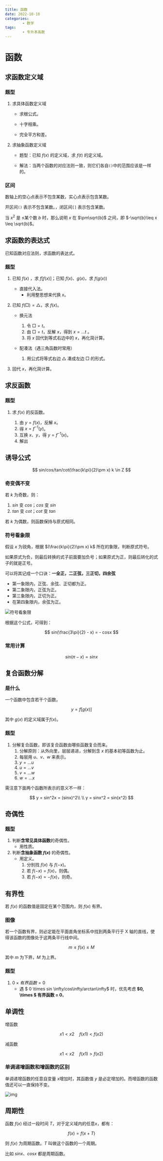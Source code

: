 ```yaml
---
title: 函数
date: 2022-10-10
categories:
        - 数学
tags:
        - 专升本高数
---
```


# 函数

## 求函数定义域

### 题型

1. 求具体函数定义域

      - 求根公式。

      - 十字相乘。

      - 完全平方和差。

2. 求抽象函数定义域

      - 题型：已知 $f(x)$ 的定义域，求 $f(t)$ 的定义域。

      - 解法：当两个函数的对应法则一致，则它们各自`()`中的范围应该是一样的。

### 区间

数轴上的空心点表示不包含某数，实心点表示包含某数。

开区间`()` 表示不包含某数。，闭区间`[]` 表示包含某数。

当 $x^2$ 是 $\leq$某个数 $b$ 时，那么说明 $x$ 在 $\pm\sqrt{b}$ 之间，即 $-\sqrt{b}\leq x \leq \sqrt{b}$。

## 求函数的表达式

已知函数对应法则，求函数的表达式。

### 题型

1. 已知 $f(x)$ ，求 $f[f(x)]$；已知 $f(x)、g(x)$，求 $f(g(x))$

      - 直接代入法。
           - 利用整思想来代换 $x$。

2. 已知 $f(\Box) = \triangle$，求 $f(x)$。

      - 换元法

           1. 令 $\Box = t$。
           2. 由 $\Box = t$，反解 $x$，得到 $x = ...t$ 。
           3. 将 $x$ 回代到等式右边中的 $x$，再化简计算。

      - 配凑法（遇三角函数时常用）

           1. 用公式将等式右边 $\triangle$ 凑成左边 $\Box$ 的形式。

3. 回代 $x$，再化简计算。

## 求反函数

### 题型

1. 求 $f(x)$ 的反函数。

   1. 由 $y = f(x)$，反解 $x$。
   1. 得 $x = f^{-1}(y)$。
   1. 互换 $x、y$，得 $y = f^{-1}(x)$。
   1. 解出

   

## 诱导公式

$$
sin/cos/tan/cot(\frac{k\pi}{2}\pm x) k \in Z
$$

### 奇变偶不变

若 $k$ 为奇数，则：

1. $sin$ 变 $cos$；$cos$ 变 $sin$
2. $tan$ 变 $cot$；$cot$ 变 $tan$

若 $k$ 为偶数，则函数保持与原式相同。

### 符号看象限

假设 $x$ 为锐角，根据 $(\frac{k\pi}{2}\pm x) k$ 所在的象限，判断原式符号。

如果原式为负，则最后转换的式子前面要加负号；如果原式为正，则最后转化的式子的就是正号。

可以将其记成一个口诀：**一全正，二正弦，三正切，四余弦**

- 第一象限内，正弦、余弦、正切都为正。
- 第二象限内，正弦为正。
- 第三象限内，正切为正。
- 在第四象限内，余弦为正。

![符号看象限](https://mmbiz.qpic.cn/mmbiz_jpg/icNcqEGbGyicv4icDZfB5AhXbU7NcNFN7J5PpHeeiaMlUakVy2nCibG26sCWDrib4xwicl77Bvtzs0KHrbRHf2Sz06dmA/640?wx_fmt=jpeg&wxfrom=5&wx_lazy=1&wx_co=1)

根据这个公式，可得到：

$$
sin(\frac{3\pi}{2} - x) = - cosx
$$

### 常用计算

$$
sin(π - x) = sinx
$$

## 复合函数分解

### 是什么

一个函数中包含若干个函数。

$$
y = f[g(x)]
$$

其中 $g(x)$ 的定义域属于$f(x)$。

### 题型

1. 分解复合函数，即该复合函数由哪些函数复合而来。
      1. 分解原则：从外向里，层层递进，分解到含 $x$ 的基本初等函数为止。
      2. 每层用 $u、v、w$ 来表示。
      3. $y = ...u$
      4. $u = ...v$
      5. $v = ...w$
      6. $w = ...x$

需注意下面两个函数所表示的意义不一样：

$$
y = sin^2x = (sinx)^2\\
\\
y = sinx^2 = sin(x^2)
$$

## 奇偶性

### 题型

1. 判断**含常见具体函数**的奇偶性。
      - 用性质。
2. 判断**含抽象函数 $f(x)$** 的奇偶性。
      - 用定义。
           1. 分别找 $f(x)$ 与 $f(-x)$。
           2. 若 $f(-x) = f(x)$，则偶。
           3. 若 $f(-x) = -f(x)$，则奇。

## 有界性

若 $f(x)$ 的函数值是固定在某个范围内，则 $f(x)$ 有界。

### 图像

若一个函数有界，则必定能在平面直角坐标系中找到两条平行于 X 轴的直线，使得该函数的图像处于这两条平行线中间。

$$
m \leq f(x) \leq M
$$

其中 $m$ 为下界，$M$ 为上界。

### 题型

1. $0 \times 有界函数 = 0$
      - 遇 $ 0 \times sin \infty/cos\infty/arctan\infty$ 时，优先考虑 **$0\, \times $ 有界函数 $=$ 0**。

## 单调性

增函数

$$
x1 < x2 \quad f(x1) < f(x2)
$$

减函数

$$
x1 < x2\quad f(x1) > f(x2)
$$

### 单调递增函数和增函数的区别

单调递增函数的任意自变量 $x$增加时，其函数值 $y$ 是必定增加的。而增函数的函数值还可以一直保持不变。

![img](https://pic1.zhimg.com/80/v2-b40ddfc7b603d589e619c072fdb3a4ba_720w.webp?source=1940ef5c)

## 周期性

函数 $f(x)$ 经过一段时间 $T$，对于定义域内的任意$x$，都有：

$$
f(x) = f(x + T)
$$

则 $f(x)$ 为周期函数。$T$ 叫做这个函数的一个周期。

比如 $sinx、cosx$ 都是周期函数。
